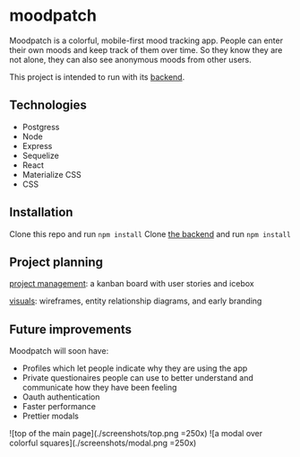 # moodpatch

Moodpatch is a colorful, mobile-first mood tracking app. People can enter their own moods and keep track of them over time. So they know they are not alone, they can also see anonymous moods from other users.

This project is intended to run with its [backend](https://github.com/ctavispost/moodPatch_backend).

## Technologies

- Postgress
- Node
- Express
- Sequelize
- React
- Materialize CSS
- CSS


## Installation
Clone this repo and run `npm install`
Clone [the backend](https://github.com/ctavispost/moodPatch_backend) and run `npm install`

## Project planning

[project management](https://github.com/ctavispost/moodpatch/projects/1): a kanban board with user stories and icebox

[visuals](https://www.figma.com/file/Brt6WyouctTzHeTkvnN8TB/colorblog?node-id=0%3A1): wireframes, entity relationship diagrams, and early branding


## Future improvements

Moodpatch will soon have:
- Profiles which let people indicate why they are using the app
- Private questionaires people can use to better understand and communicate how they have been feeling
- Oauth authentication
- Faster performance
- Prettier modals

![top of the main page](./screenshots/top.png =250x)
![a modal over colorful squares](./screenshots/modal.png =250x)
